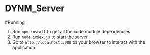 # DYNM_Server

#Running
1. Run `npm install` to get all the node module dependencies
2. Run `node index.js` to start the server
3. Go to `http://localhost:3000` on your browser to interact with the application